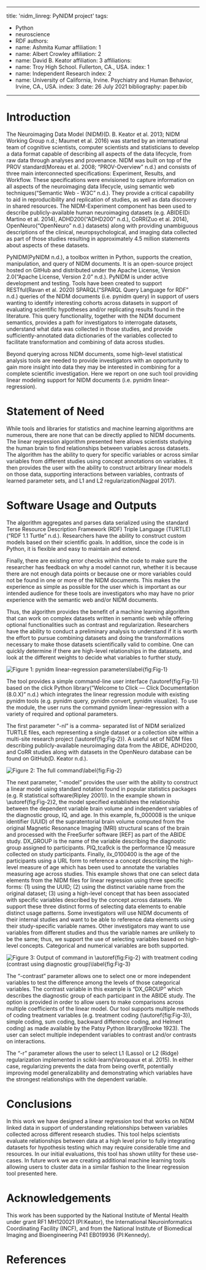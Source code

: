 
---
title: 'nidm_linreg: PyNIDM project'
tags:
  - Python
  - neuroscience
  - RDF
authors:
  - name: Ashmita Kumar
    affiliation: 1
  - name: Albert Crowley 
    affiliation: 2
  - name: David B. Keator
    affiliation: 3
affiliations:
 - name: Troy High School. Fullerton, CA., USA.
   index: 1
 - name: Independent Research
   index: 2
 - name: University of California, Irvine. Psychiatry and Human Behavior, Irvine, CA., USA. 
   index: 3
date: 26 July 2021
bibliography: paper.bib
---

# Introduction

The Neuroimaging Data Model (NIDM)(D. B. Keator et al. 2013; NIDM Working Group n.d.; Maumet et al. 2016) was started by an international team of cognitive scientists, computer scientists and statisticians to develop a data format capable of describing all aspects of the data lifecycle, from raw data through analyses and provenance. NIDM was built on top of the PROV standard(Moreau et al. 2008; “PROV-Overview” n.d.) and consists of three main interconnected specifications: Experiment, Results, and Workflow. These specifications were envisioned to capture information on all aspects of the neuroimaging data lifecycle, using semantic web techniques(“Semantic Web - W3C” n.d.). They provide a critical capability to aid in reproducibility and replication of studies, as well as data discovery in shared resources. The NIDM-Experiment component has been used to describe publicly-available human neuroimaging datasets (e.g. ABIDE(Di Martino et al. 2014), ADHD200(“ADHD200” n.d.), CoRR(Zuo et al. 2014), OpenNeuro(“OpenNeuro” n.d.) datasets) along with providing unambiguous descriptions of the clinical, neuropsychological, and imaging data collected as part of those studies resulting in approximately 4.5 million statements about aspects of these datasets. 

PyNIDM(PyNIDM n.d.), a toolbox written in Python, supports the creation, manipulation, and query of NIDM documents. It is an open-source project hosted on GitHub and distributed under the Apache License, Version 2.0(“Apache License, Version 2.0” n.d.). PyNIDM is under active development and testing. Tools have been created to support RESTful(Ravan et al. 2020) SPARQL(“SPARQL Query Language for RDF” n.d.) queries of the NIDM documents (i.e. pynidm query) in support of users wanting to identify interesting cohorts across datasets in support of evaluating scientific hypotheses and/or replicating results found in the literature. This query functionality, together with the NIDM document semantics, provides a path for investigators to interrogate datasets, understand what data was collected in those studies, and provide sufficiently-annotated data dictionaries of the variables collected to facilitate transformation and combining of data across studies. 

Beyond querying across NIDM documents, some high-level statistical analysis tools are needed to provide investigators with an opportunity to gain more insight into data they may be interested in combining for a complete scientific investigation. Here we report on one such tool providing linear modeling support for NIDM documents (i.e. pynidm linear-regression). 

# Statement of Need

While tools and libraries for statistics and machine learning algorithms are numerous, there are none that can be directly applied to NIDM documents. The linear regression algorithm presented here allows scientists studying the human brain to find relationships between variables across datasets. The algorithm has the ability to query for specific variables or across similar variables from different studies using concept annotations on variables. It then provides the user with the ability to construct arbitrary linear models on those data, supporting interactions between variables, contrasts of learned parameter sets, and L1 and L2 regularization(Nagpal 2017). 

# Software Usage and Outputs

The algorithm aggregates and parses data serialized using the standard Terse Resource Description Framework (RDF) Triple Language (TURTLE) (“RDF 1.1 Turtle” n.d.). Researchers have the ability to construct custom models based on their scientific goals. In addition, since the code is in Python, it is flexible and easy to maintain and extend.

Finally, there are existing error checks within the code to make sure the researcher has feedback on why a model cannot run, whether it is because there are not enough data points or because one or more variables could not be found in one or more of the NIDM documents. This makes the experience as simple as possible for the user which is important as our intended audience for these tools are investigators who may have no prior experience with the semantic web and/or NIDM documents.

Thus, the algorithm provides the benefit of a machine learning algorithm that can work on complex datasets written in semantic web while offering optional functionalities such as contrast and regularization. Researchers have the ability to conduct a preliminary analysis to understand if it is worth the effort to pursue combining datasets and doing the transformations necessary to make those datasets scientifically valid to combine. One can quickly determine if there are high-level relationships in the datasets, and look at the different weights to decide what variables to further study.

![Figure 1: pynidm linear-regression parameters\label{fig:Fig-1}](fig-1.png)

The tool provides a simple command-line user interface (\autoref{fig:Fig-1}) based on the click Python library(“Welcome to Click — Click Documentation (8.0.X)” n.d.) which integrates the linear regression module with existing pynidm tools (e.g. pynidm query, pynidm convert, pynidm visualize). To use the module, the user runs the command pynidm linear-regression with a variety of required and optional parameters. 

The first parameter “-nl” is a comma- separated list of NIDM serialized TURTLE files, each representing a single dataset or a collection site within a multi-site research project (\autoref{fig:Fig-2}). A useful set of NIDM files describing publicly-available neuroimaging data from the ABIDE, ADHD200, and CoRR studies along with datasets in the OpenNeuro database can be found on GitHub(D. Keator n.d.).

![Figure 2: The full command\label{fig:Fig-2}](fig-2.png)

The next parameter, “-model” provides the user with the ability to construct a linear model using standard notation found in popular statistics packages (e.g. R statistical software(Ripley 2001)). In the example shown in \autoref{fig:Fig-2}2, the model specified establishes the relationship between the dependent variable brain volume and independent variables of the diagnostic group, IQ, and age. In this example, fs_000008 is the unique identifier (UUID) of the supratentorial brain volume computed from the original Magnetic Resonance Imaging (MRI) structural scans of the brain and processed with the FreeSurfer software [REF] as part of the ABIDE study. DX_GROUP is the name of the variable describing the diagnostic group assigned to participants. PIQ_tca9ck is the performance IQ measure collected on study participants. Finally, ilx_0100400 is the age of the participants using a URL form to reference a concept describing the high-level measure of age which has been used to annotate the variables measuring age across studies. This example shows that one can select data elements from the NIDM files for linear regression using three specific forms: (1) using the UUID; (2) using the distinct variable name from the original dataset; (3) using a high-level concept that has been associated with specific variables described by the concept across datasets. We support these three distinct forms of selecting data elements to enable distinct usage patterns. Some investigators will use NIDM documents of their internal studies and want to be able to reference data elements using their study-specific variable names. Other investigators may want to use variables from different studies and thus the variable names are unlikely to be the same; thus, we support the use of selecting variables based on high-level concepts. Categorical and numerical variables are both supported.

![Figure 3: Output of command in \autoref{fig:Fig-2} with treatment coding (contrast using diagnostic group)\label{fig:Fig-3}](fig-3.png)

The “-contrast” parameter allows one to select one or more independent variables to test the difference among the levels of those categorical variables. The contrast variable in this example is “DX_GROUP” which describes the diagnostic group of each participant in the ABIDE study. The option is provided in order to allow users to make comparisons across multiple coefficients of the linear model. Our tool supports multiple methods of coding treatment variables (e.g. treatment coding (\autoref{fig:Fig-3}), simple coding, sum coding, backward difference coding, and Helmert coding) as made available by the Patsy Python library(Brooke 1923). The user can select multiple independent variables to contrast and/or contrasts on interactions.

The “-r” parameter allows the user to select L1 (Lasso) or L2 (Ridge) regularization implemented in scikit-learn(Varoquaux et al. 2015). In either case, regularizing prevents the data from being overfit, potentially improving model generalizability and demonstrating which variables have the strongest relationships with the dependent variable. 

# Conclusions

In this work we have designed a linear regression tool that works on NIDM linked data in support of understanding relationships between variables collected across different research studies. This tool helps scientists evaluate relationships between data at a high level prior to fully integrating datasets for hypothesis testing which may require considerable time and resources. In our initial evaluations, this tool has shown utility for these use-cases. In future work we are creating additional machine learning tools allowing users to cluster data in a similar fashion to the linear regression tool presented here.

# Acknowledgements

This work has been supported by the National Institute of Mental Health under grant RF1 MH120021 (PI:Keator), the International Neuroinformatics Coordinating Facility (INCF), and from the National Institute of Biomedical Imaging and Bioengineering P41 EB019936 (PI:Kennedy).

# References
